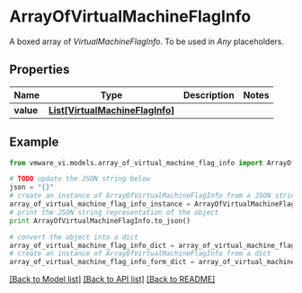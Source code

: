 # ArrayOfVirtualMachineFlagInfo

A boxed array of *VirtualMachineFlagInfo*. To be used in *Any* placeholders. 

## Properties
Name | Type | Description | Notes
------------ | ------------- | ------------- | -------------
**value** | [**List[VirtualMachineFlagInfo]**](VirtualMachineFlagInfo.md) |  | 

## Example

```python
from vmware_vi.models.array_of_virtual_machine_flag_info import ArrayOfVirtualMachineFlagInfo

# TODO update the JSON string below
json = "{}"
# create an instance of ArrayOfVirtualMachineFlagInfo from a JSON string
array_of_virtual_machine_flag_info_instance = ArrayOfVirtualMachineFlagInfo.from_json(json)
# print the JSON string representation of the object
print ArrayOfVirtualMachineFlagInfo.to_json()

# convert the object into a dict
array_of_virtual_machine_flag_info_dict = array_of_virtual_machine_flag_info_instance.to_dict()
# create an instance of ArrayOfVirtualMachineFlagInfo from a dict
array_of_virtual_machine_flag_info_form_dict = array_of_virtual_machine_flag_info.from_dict(array_of_virtual_machine_flag_info_dict)
```
[[Back to Model list]](../README.md#documentation-for-models) [[Back to API list]](../README.md#documentation-for-api-endpoints) [[Back to README]](../README.md)


